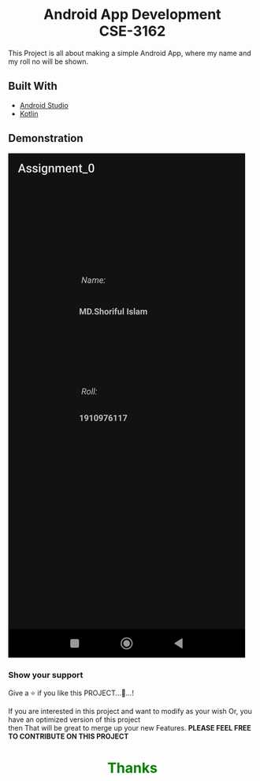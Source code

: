 
<h1 align="center">Android App Development<br>CSE-3162</h1>

This Project is all about making a simple Android App, where my name and my roll no will be shown.

## Built With

- [Android Studio](https://developer.android.com/studio)
- [Kotlin](https://developer.android.com/kotlin)

## Demonstration
![](demonstration.jpg)


### Show your support

Give a ⭐ if you like this PROJECT...🙂...!

If you are interested in this project and want to modify as your wish Or, you have an optimized version of this project  
then That will be great to merge up your new Features.
**PLEASE FEEL FREE TO CONTRIBUTE ON THIS PROJECT**

<h1 align="center" style="color: green">Thanks</h1>